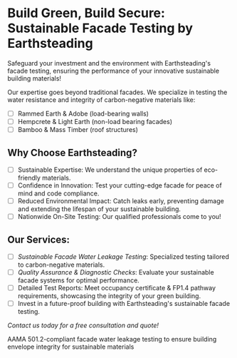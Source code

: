 # Build Green, Build Secure: Sustainable Facade Testing by Earthsteading
Safeguard your investment and the environment with Earthsteading's facade testing, ensuring the performance of your innovative sustainable building materials!

Our expertise goes beyond traditional facades. We specialize in testing the water resistance and integrity of carbon-negative materials like:

  - [ ] Rammed Earth & Adobe (load-bearing walls)
  - [ ] Hempcrete & Light Earth (non-load bearing facades)
  - [ ] Bamboo & Mass Timber (roof structures)

## Why Choose Earthsteading?

  - [ ] Sustainable Expertise: We understand the unique properties of eco-friendly materials.
  - [ ] Confidence in Innovation: Test your cutting-edge facade for peace of mind and code compliance.
  - [ ] Reduced Environmental Impact: Catch leaks early, preventing damage and extending the lifespan of your sustainable building.
  - [ ] Nationwide On-Site Testing: Our qualified professionals come to you!

## Our Services:

  - [ ] *Sustainable Facade Water Leakage Testing*: Specialized testing tailored to carbon-negative materials.
  - [ ] _Quality Assurance & Diagnostic Checks_: Evaluate your sustainable facade systems for optimal performance.
  - [ ] Detailed Test Reports: Meet occupancy certificate & FP1.4 pathway requirements, showcasing the integrity of your green building.
  - [ ] Invest in a future-proof building with Earthsteading's sustainable facade testing.

*Contact us today for a free consultation and quote!*

AAMA 501.2-compliant facade water leakage testing to ensure building envelope integrity for sustainable materials
